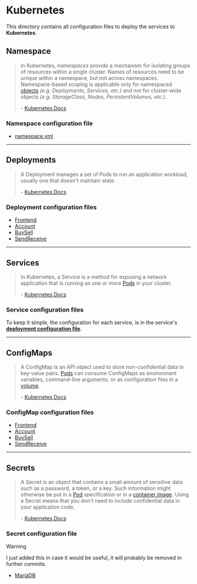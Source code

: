 # Kubernetes

This directory contains all configuration files to deploy the services to **Kubernetes**.

## Namespace

> In Kubernetes, _namespaces_ provide a mechanism for isolating groups of resources within a single cluster. Names of resources need to be unique within a namespace, but not across namespaces. Namespace-based scoping is applicable only for namespaced [objects](https://kubernetes.io/docs/concepts/overview/working-with-objects/#kubernetes-objects) _(e.g. Deployments, Services, etc.)_ and not for cluster-wide objects _(e.g. StorageClass, Nodes, PersistentVolumes, etc.)_.
>
> \- [Kubernetes Docs](https://kubernetes.io/docs/concepts/overview/working-with-objects/namespaces/)

### Namespace configuration file

- [namespace.yml](./namespace.yml)

---

## Deployments

> A Deployment manages a set of Pods to run an application workload, usually one that doesn't maintain state.
>
> \- [Kubernetes Docs](https://kubernetes.io/docs/concepts/workloads/controllers/deployment/)

### Deployment configuration files

- [Frontend](./deployments/deployment-frontend.yml)
- [Account](./deployments/deployment-account.yml)
- [BuySell](./deployments/deployment-buysell.yml)
- [SendReceive](./deployments/deployment-sendreceive.yml)

---

## Services

> In Kubernetes, a Service is a method for exposing a network application that is running as one or more [Pods](https://kubernetes.io/docs/concepts/workloads/pods/) in your cluster.
>
> \- [Kubernetes Docs](https://kubernetes.io/docs/concepts/services-networking/service/)

### Service configuration files

To keep it simple, the configuration for each service, is in the service's [**deployment configuration file**](#deployment-configuration-files).

---

## ConfigMaps

> A ConfigMap is an API object used to store non-confidential data in key-value pairs. [Pods](https://kubernetes.io/docs/concepts/workloads/pods/) can consume ConfigMaps as environment variables, command-line arguments, or as configuration files in a [volume](https://kubernetes.io/docs/concepts/storage/volumes/).
>
> \- [Kubernetes Docs](https://kubernetes.io/docs/concepts/configuration/configmap/)

### ConfigMap configuration files

- [Frontend](./config/frontend-env.yml)
- [Account](./config/account-env.yml)
- [BuySell](./config/buysell-env.yml)
- [SendReceive](./config/sendreceive-env.yml)

---

## Secrets

> A Secret is an object that contains a small amount of sensitive data such as a password, a token, or a key. Such information might otherwise be put in a [Pod](https://kubernetes.io/docs/concepts/workloads/pods/) specification or in a [container image](https://kubernetes.io/docs/reference/glossary/?all=true#term-image). Using a Secret means that you don't need to include confidential data in your application code.
>
> \- [Kubernetes Docs](https://kubernetes.io/docs/concepts/configuration/secret/)

### Secret configuration file

> [!WARNING]
>
> I just added this in case it would be useful, it will probably be removed in further commits.

- [MariaDB](./secrets/mariadb-secret.yml)
